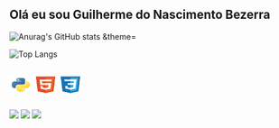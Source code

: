 ## Olá eu sou Guilherme do Nascimento Bezerra

![Anurag's GitHub stats &theme=](https://github-readme-stats.vercel.app/api?username=GuilhermeNascimento-bit&show_icons=true&icon_color=2f80ED&border_color=0D1117&bg_color=0D1117&hide=,ors,issues&theme=dark#gh-dark-mode-only)

![Top Langs](https://github-readme-stats.vercel.app/api/top-langs/?username=GuilhermeNascimento-bit&bg_color=0D1117&hide_progress=true)

<div style="display: inline_block"><br>
 
  <img align="center" alt="Rafa-Python" height="30" width="40" src="https://raw.githubusercontent.com/devicons/devicon/master/icons/python/python-original.svg">
  <img align="center" alt="Rafa-HTML" height="30" width="40" src="https://raw.githubusercontent.com/devicons/devicon/master/icons/html5/html5-original.svg">
  <img align="center" alt="Rafa-CSS" height="30" width="40" src="https://raw.githubusercontent.com/devicons/devicon/master/icons/css3/css3-original.svg">
  </div>
  
  ##
 
<div> 
  <a href="https://www.instagram.com/gui_nb15" target="_blank"><img src="https://img.shields.io/badge/-Instagram-%23E4405F?style=for-the-badge&logo=instagram&logoColor=white" target="_blank"></a> 
  <a href = "mailto:guilhermenascimentobz@gmail.com"><img src="https://img.shields.io/badge/-Gmail-%23333?style=for-the-badge&logo=gmail&logoColor=white" target="_blank"></a>
  <a href="https://www.linkedin.com/in/guilherme-do-nascimento-bezerra-38a492293" target="_blank"><img src="https://img.shields.io/badge/-LinkedIn-%230077B5?style=for-the-badge&logo=linkedin&logoColor=white" target="_blank"></a> 
  
</div>
